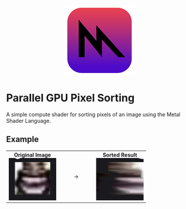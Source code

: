 <p align="center">
    <img src="assets/metal.png">
</p>

# Parallel GPU Pixel Sorting

A simple compute shader for sorting pixels of an image using the Metal Shader Language.

## Example

<div align="center">
  <table>
    <tr>
      <td align="center">
        <strong>Original Image</strong><br>
        <img src="assets/test1.png">
      </td>
      <td align="center" width="80">
        →
      </td>
      <td align="center">
        <strong>Sorted Result</strong><br>
        <img src="assets/result1.png">
      </td>
    </tr>
  </table>
</div>

